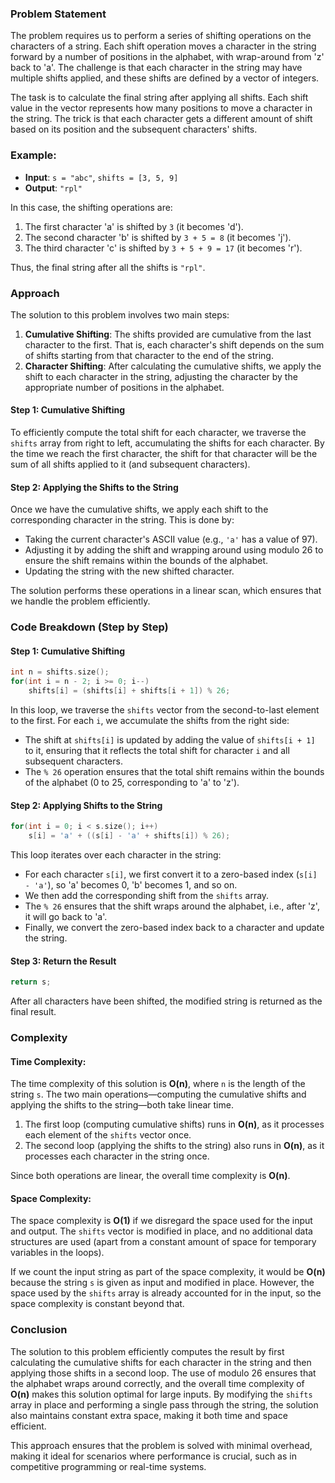 ### Problem Statement

The problem requires us to perform a series of shifting operations on the characters of a string. Each shift operation moves a character in the string forward by a number of positions in the alphabet, with wrap-around from 'z' back to 'a'. The challenge is that each character in the string may have multiple shifts applied, and these shifts are defined by a vector of integers. 

The task is to calculate the final string after applying all shifts. Each shift value in the vector represents how many positions to move a character in the string. The trick is that each character gets a different amount of shift based on its position and the subsequent characters' shifts.

### Example:
- **Input**: `s = "abc"`, `shifts = [3, 5, 9]`
- **Output**: `"rpl"`

In this case, the shifting operations are:
1. The first character 'a' is shifted by `3` (it becomes 'd').
2. The second character 'b' is shifted by `3 + 5 = 8` (it becomes 'j').
3. The third character 'c' is shifted by `3 + 5 + 9 = 17` (it becomes 'r').

Thus, the final string after all the shifts is `"rpl"`.

### Approach

The solution to this problem involves two main steps:
1. **Cumulative Shifting**: The shifts provided are cumulative from the last character to the first. That is, each character's shift depends on the sum of shifts starting from that character to the end of the string.
2. **Character Shifting**: After calculating the cumulative shifts, we apply the shift to each character in the string, adjusting the character by the appropriate number of positions in the alphabet.

#### Step 1: Cumulative Shifting
To efficiently compute the total shift for each character, we traverse the `shifts` array from right to left, accumulating the shifts for each character. By the time we reach the first character, the shift for that character will be the sum of all shifts applied to it (and subsequent characters).

#### Step 2: Applying the Shifts to the String
Once we have the cumulative shifts, we apply each shift to the corresponding character in the string. This is done by:
- Taking the current character's ASCII value (e.g., `'a'` has a value of 97).
- Adjusting it by adding the shift and wrapping around using modulo 26 to ensure the shift remains within the bounds of the alphabet.
- Updating the string with the new shifted character.

The solution performs these operations in a linear scan, which ensures that we handle the problem efficiently.

### Code Breakdown (Step by Step)

#### Step 1: Cumulative Shifting

```cpp
int n = shifts.size();
for(int i = n - 2; i >= 0; i--)
    shifts[i] = (shifts[i] + shifts[i + 1]) % 26;
```

In this loop, we traverse the `shifts` vector from the second-to-last element to the first. For each `i`, we accumulate the shifts from the right side:
- The shift at `shifts[i]` is updated by adding the value of `shifts[i + 1]` to it, ensuring that it reflects the total shift for character `i` and all subsequent characters.
- The `% 26` operation ensures that the total shift remains within the bounds of the alphabet (0 to 25, corresponding to 'a' to 'z').

#### Step 2: Applying Shifts to the String

```cpp
for(int i = 0; i < s.size(); i++)
    s[i] = 'a' + ((s[i] - 'a' + shifts[i]) % 26);
```

This loop iterates over each character in the string:
- For each character `s[i]`, we first convert it to a zero-based index (`s[i] - 'a'`), so 'a' becomes 0, 'b' becomes 1, and so on.
- We then add the corresponding shift from the `shifts` array.
- The `% 26` ensures that the shift wraps around the alphabet, i.e., after 'z', it will go back to 'a'.
- Finally, we convert the zero-based index back to a character and update the string.

#### Step 3: Return the Result

```cpp
return s;
```

After all characters have been shifted, the modified string is returned as the final result.

### Complexity

#### Time Complexity:
The time complexity of this solution is **O(n)**, where `n` is the length of the string `s`. The two main operations—computing the cumulative shifts and applying the shifts to the string—both take linear time.

1. The first loop (computing cumulative shifts) runs in **O(n)**, as it processes each element of the `shifts` vector once.
2. The second loop (applying the shifts to the string) also runs in **O(n)**, as it processes each character in the string once.

Since both operations are linear, the overall time complexity is **O(n)**.

#### Space Complexity:
The space complexity is **O(1)** if we disregard the space used for the input and output. The `shifts` vector is modified in place, and no additional data structures are used (apart from a constant amount of space for temporary variables in the loops).

If we count the input string as part of the space complexity, it would be **O(n)** because the string `s` is given as input and modified in place. However, the space used by the `shifts` array is already accounted for in the input, so the space complexity is constant beyond that.

### Conclusion

The solution to this problem efficiently computes the result by first calculating the cumulative shifts for each character in the string and then applying those shifts in a second loop. The use of modulo 26 ensures that the alphabet wraps around correctly, and the overall time complexity of **O(n)** makes this solution optimal for large inputs. By modifying the `shifts` array in place and performing a single pass through the string, the solution also maintains constant extra space, making it both time and space efficient.

This approach ensures that the problem is solved with minimal overhead, making it ideal for scenarios where performance is crucial, such as in competitive programming or real-time systems.